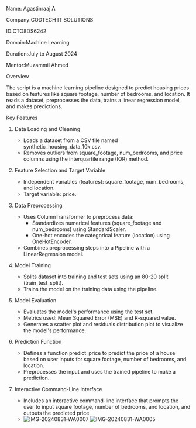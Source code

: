 Name: Agastinraaj A

Company:CODTECH IT SOLUTIONS

ID:CTO8DS6242

Domain:Machine Learning

Duration:July to August 2024

Mentor:Muzammil Ahmed


Overview

The script is a machine learning pipeline designed to predict housing prices based on features like square footage, number of bedrooms, and location. It reads a dataset, preprocesses the data, trains a linear regression model, and makes predictions.

Key Features

1. Data Loading and Cleaning
    - Loads a dataset from a CSV file named synthetic_housing_data_10k.csv.
    - Removes outliers from square_footage, num_bedrooms, and price columns using the interquartile range (IQR) method.

2. Feature Selection and Target Variable
    - Independent variables (features): square_footage, num_bedrooms, and location.
    - Target variable: price.

3. Data Preprocessing
    - Uses ColumnTransformer to preprocess data:
        - Standardizes numerical features (square_footage and num_bedrooms) using StandardScaler.
        - One-hot encodes the categorical feature (location) using OneHotEncoder.
    - Combines preprocessing steps into a Pipeline with a LinearRegression model.

4. Model Training
    - Splits dataset into training and test sets using an 80-20 split (train_test_split).
    - Trains the model on the training data using the pipeline.

5. Model Evaluation
    - Evaluates the model's performance using the test set.
    - Metrics used: Mean Squared Error (MSE) and R-squared value.
    - Generates a scatter plot and residuals distribution plot to visualize the model's performance.

6. Prediction Function
    - Defines a function predict_price to predict the price of a house based on user inputs for square footage, number of bedrooms, and location.
    - Preprocesses the input and uses the trained pipeline to make a prediction.

7. Interactive Command-Line Interface
    - Includes an interactive command-line interface that prompts the user to input square footage, number of bedrooms, and location, and outputs the predicted price.
    - ![IMG-20240831-WA0007](https://github.com/user-attachments/assets/7b83e085-bcb6-429f-943a-c03846611ce1)
![IMG-20240831-WA0005](https://github.com/user-attachments/assets/f0eb7ec8-0c1b-4310-91fb-f639b347edf0)
